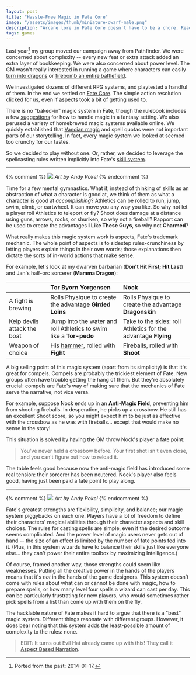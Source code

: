 ```yaml
---
layout: post
title: "Hassle-Free Magic in Fate Core"
image: "/assets/images/thumb/miniature-dwarf-male.png"
description: "Arcane lore in Fate Core doesn't have to be a chore. Read on for more!"
tags: games
---
```


Last year[^1] my group moved our campaign away from Pathfinder. We were concerned about complexity -- every new feat or extra attack added an extra layer of bookkeeping. We were also concerned about power level. The GM wasn't really interested in running a game where characters can easily [turn into dragons](http://www.d20pfsrd.com/magic/all-spells/f/form-of-the-dragon-i) or [firebomb an entire battlefield](http://www.d20pfsrd.com/magic/all-spells/m/meteor-swarm).

[^1]: Ported from the past: 2014-01-17.

We investigated dozens of different RPG systems, and playtested a handful of them. In the end we settled on [Fate Core](http://www.evilhat.com/home/fate-core/). The simple action resolution clicked for us, even if [aspects](http://fate-srd.com/fate-core/aspects-fate-points) took a bit of getting used to.

There is no "baked-in" magic system in Fate, though the rulebook includes a few [suggestions](http://www.evilhat.com/home/fate-core-sneak-peak-magic-system-toolkit/) for how to handle magic in a fantasy setting. We also perused a variety of homebrewed magic systems available online. We quickly established that [Vancian magic](http://tvtropes.org/pmwiki/pmwiki.php/Main/VancianMagic) and spell quotas were not important parts of our storytelling. In fact, every magic system we looked at seemed too crunchy for our tastes.

So we decided to play without one. Or, rather, we decided to leverage the spellcasting rules written implicitly into Fate's [skill system](http://fate-srd.com/fate-core/default-skill-list).

---

{% comment %}
![](https://lh6.googleusercontent.com/-PlGh7reAjxM/UtlOyIgyvvI/AAAAAAAAKt0/YITaH-NOfIg/w634-h138-no/penny_target.png)
*Art by Andy Pokel*
{% endcomment %}

Time for a few mental gymnastics. What if, instead of thinking of skills as an abstraction of what a character is good at, we think of them as what a character is good at *accomplishing*? Athletics can be rolled to run, jump, swim, climb, or cartwheel. It can move you any way you like. So why not let a player roll Athletics to teleport or fly? Shoot does damage at a distance using guns, arrows, rocks, or shuriken, so why not a fireball? Rapport can be used to create the advantages **I Like These Guys**, so why not **Charmed**?

What really makes this magic system work is aspects, Fate's trademark mechanic. The whole point of aspects is to sidestep rules-crunchiness by letting players explain things in their own words; those explanations then dictate the sorts of in-world actions that make sense.

For example, let's look at my dwarven barbarian (**Don't Hit First; Hit Last**) and Jan's half-orc sorcerer (**Mamma Dragon**):

|         | Tor Byorn Yorgensen     | Nock                    |
|:--------|:------------------------|:------------------------|
| A fight is brewing | Rolls Physique to create the advantage **Girded Loins** | Rolls Physique to create the advantage **Dragonskin** |
| Kelp devils attack the boat | Jump into the water and roll Athletics to swim like a **Tor-pedo** | Take to the skies: roll Athletics for the advantage **Flying** |
| Weapon of choice | His [hammer](https://www.youtube.com/watch?v=t7bdr6fjg-k), rolled with **Fight** | Fireballs, rolled with **Shoot** |

A big selling point of this magic system (apart from its simplicity) is that it's great for compels. Compels are probably the trickiest element of Fate. New groups often have trouble getting the hang of them. But they're absolutely crucial: compels are Fate's way of making sure that the mechanics of Fate serve the narrative, not vice versa.

For example, suppose Nock ends up in an **Anti-Magic Field**, preventing him from shooting fireballs. In desperation, he picks up a crossbow. He still has an excellent Shoot score, so you might expect him to be just as effective with the crossbow as he was with fireballs... except that would make no sense in the story!

This situation is solved by having the GM throw Nock's player a fate point:

> You've never held a crossbow before. Your first shot isn't even close, and you can't figure out how to reload it.

The table feels good because now the anti-magic field has introduced some real tension: their sorcerer has been neutered. Nock's player also feels good, having just been paid a fate point to play along.

---

{% comment %}
![](https://lh6.googleusercontent.com/-wPmiu_eQhU8/UtlPPfypw5I/AAAAAAAAKuI/KLZFZy2J-Tw/w660-h201-no/lia_target_flip.png)
*Art by Andy Pokel*
{% endcomment %}

Fate's greatest strengths are flexibility, simplicity, and balance; our magic system piggybacks on each one. Players have a lot of freedom to define their characters' magical abilities through their character aspects and skill choices. The rules for casting spells are simple, even if the desired outcome seems complicated. And the power level of magic users never gets out of hand -- the size of an effect is limited by the number of fate points fed into it. (Plus, in this system wizards have to balance their skills just like everyone else... they can't power their entire toolbox by maximizing Intelligence.)

Of course, framed another way, those strengths could seem like weaknesses. Putting all the creative power in the hands of the players means that it's *not* in the hands of the game designers. This system doesn't come with rules about what can or cannot be done with magic, how to prepare spells, or how many level four spells a wizard can cast per day. This can be particularly frustrating for new players, who would sometimes rather pick spells from a list than come up with them on the fly.

The hacklable nature of Fate makes it hard to argue that there is a "best" magic system. Different things resonate with different groups. However, it does bear noting that this system adds the least-possible amount of complexity to the rules: none.

> EDIT: It turns out Evil Hat already came up with this! They call it [Aspect Based Narration](http://evilhat.wikidot.com/aspect-based-naration).
